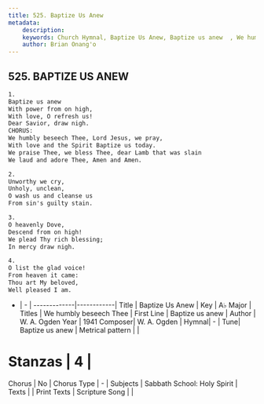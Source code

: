 ```yaml
---
title: 525. Baptize Us Anew
metadata:
    description: 
    keywords: Church Hymnal, Baptize Us Anew, Baptize us anew  , We humbly beseech Thee
    author: Brian Onang'o
---
```



## 525. BAPTIZE US ANEW

```txt
1.
Baptize us anew 
With power from on high,
With love, O refresh us! 
Dear Savior, draw nigh.
CHORUS:
We humbly beseech Thee, Lord Jesus, we pray,
With love and the Spirit Baptize us today.
We praise Thee, we bless Thee, dear Lamb that was slain
We laud and adore Thee, Amen and Amen.

2.
Unworthy we cry, 
Unholy, unclean,
O wash us and cleanse us 
From sin's guilty stain.

3.
O heavenly Dove, 
Descend from on high!
We plead Thy rich blessing; 
In mercy draw nigh.

4.
O list the glad voice! 
From heaven it came:
Thou art My beloved, 
Well pleased I am.
```

- |   -  |
-------------|------------|
Title | Baptize Us Anew |
Key | A♭ Major |
Titles | We humbly beseech Thee |
First Line | Baptize us anew   |
Author | W. A. Ogden
Year | 1941
Composer| W. A. Ogden |
Hymnal|  - |
Tune| Baptize us anew |
Metrical pattern | |
# Stanzas | 4 |
Chorus | No |
Chorus Type | - |
Subjects | Sabbath School: Holy Spirit |
Texts |  |
Print Texts | 
Scripture Song |  |
  
